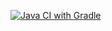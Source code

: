 [![Java CI with Gradle](https://github.com/msuxodolov/SQL/actions/workflows/gradle.yml/badge.svg)](https://github.com/msuxodolov/SQL/actions/workflows/gradle.yml)